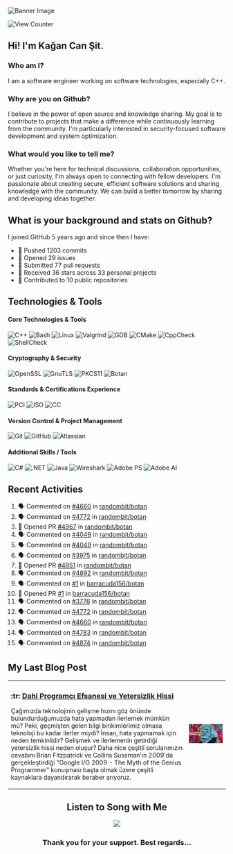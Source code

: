 ![Banner Image](ImageFiles/Gif/banner.gif)

![View Counter](https://komarev.com/ghpvc/?username=kagancansit)

## Hi! I'm Kağan Can Şit.

### Who am I?

I am a software engineer working on software technologies, especially C++.

### Why are you on Github?

I believe in the power of open source and knowledge sharing. My goal is to contribute to projects that make a difference while continuously learning from the community. I'm particularly interested in security-focused software development and system optimization.

### What would you like to tell me?

Whether you're here for technical discussions, collaboration opportunities, or just curiosity, I'm always open to connecting with fellow developers. I'm passionate about creating secure, efficient software solutions and sharing knowledge with the community. We can build a better tomorrow by sharing and developing ideas together.

## What is your background and stats on Github?

I joined GitHub 5 years ago and since then I have:

- 📝 Pushed 1203 commits
- 🐛 Opened 29 issues
- 🚀 Submitted 77 pull requests
- 🌟 Received 36 stars across 33 personal projects
- 🔧 Contributed to 10 public repositories

## Technologies & Tools

#### Core Technologies & Tools

![C++](https://img.shields.io/badge/C++-00599C?style=flat-square&logo=cplusplus&logoColor=white)
![Bash](https://img.shields.io/badge/Bash-4EAA25?style=flat-square&logo=gnubash&logoColor=white)
![Linux](https://img.shields.io/badge/Linux-FCC624?style=flat-square&logo=linux&logoColor=black)
![Valgrind](https://img.shields.io/badge/Valgrind-DDB6F2?style=flat-square&logo=v&logoColor=black)
![GDB](https://img.shields.io/badge/GDB-08B135?style=flat-square&logo=gnu&logoColor=white)
![CMake](https://img.shields.io/badge/CMake-064F8C?style=flat-square&logo=cmake&logoColor=white)
![CppCheck](https://img.shields.io/badge/CppCheck-00008B?style=flat-square&logo=checkmarx&logoColor=white)
![ShellCheck](https://img.shields.io/badge/ShellCheck-4EAA25?style=flat-square&logo=shell&logoColor=white)

#### Cryptography & Security

![OpenSSL](https://img.shields.io/badge/OpenSSL-721412?style=flat-square&logo=openssl&logoColor=white)
![GnuTLS](https://img.shields.io/badge/GnuTLS-A42E2B?style=flat-square&logo=gnu&logoColor=white)
![PKCS11](https://img.shields.io/badge/PKCS11-384D54?style=flat-square&logo=data:image/svg+xml;base64,PHN2ZyB4bWxucz0iaHR0cDovL3d3dy53My5vcmcvMjAwMC9zdmciIHZpZXdCb3g9IjAgMCAyNCAyNCI+PHBhdGggZmlsbD0id2hpdGUiIGQ9Ik0xMiwyQTEwLDEwIDAgMCwwIDIsMTJBMTAsMTAgMCAwLDAgMTIsMjJBMTAsMTAgMCAwLDAgMjIsMTJBMTAsMTAgMCAwLDAgMTIsMk0xOCwxMkEyLDIgMCAwLDEgMjAsMTRBMiwyIDAgMCwxIDE4LDE2QTIsMiAwIDAsMSAxNiwxNFYxMkgxOFoiLz48L3N2Zz4=)
![Botan](https://img.shields.io/badge/Botan_Crypto-3670A0?style=flat-square&logo=data:image/svg+xml;base64,PHN2ZyB4bWxucz0iaHR0cDovL3d3dy53My5vcmcvMjAwMC9zdmciIHZpZXdCb3g9IjAgMCAyNCAyNCI+PHBhdGggZmlsbD0id2hpdGUiIGQ9Ik0xMiwyQTEwLDEwIDAgMCwwIDIsMTJBMTAsMTAgMCAwLDAgMTIsMjJBMTAsMTAgMCAwLDAgMjIsMTJBMTAsMTAgMCAwLDAgMTIsMk0xMiw5QTMsMyAwIDAsMSAxNSwxMkEzLDMgMCAwLDEgMTIsMTVBMywzIDAgMCwxIDksOSIvPjwvc3ZnPg==)

#### Standards & Certifications Experience

![PCI](https://img.shields.io/badge/PCI-FF6B6B?style=flat-square&logo=pcisecuritystandards&logoColor=white)
![ISO](https://img.shields.io/badge/ISO19790_Level--3-DC1B52?style=flat-square&logo=iso&logoColor=white)
![CC](https://img.shields.io/badge/Common_Criteria_EAL4+-FF4B4B?style=flat-square&logo=data:image/svg+xml;base64,PHN2ZyB4bWxucz0iaHR0cDovL3d3dy53My5vcmcvMjAwMC9zdmciIHZpZXdCb3g9IjAgMCAyNCAyNCI+PHBhdGggZmlsbD0id2hpdGUiIGQ9Ik0xMiwyQTEwLDEwIDAgMCwwIDIsMTJBMTAsMTAgMCAwLDAgMTIsMjJBMTAsMTAgMCAwLDAgMjIsMTJBMTAsMTAgMCAwLDAgMTIsMk0xMiw1QTMsMyAwIDAsMSAxNSw4QTMsMyAwIDAsMSAxMiwxMUEzLDMgMCAwLDEgOSw4QTMsMyAwIDAsMSAxMiw1WiIvPjwvc3ZnPg==)

#### Version Control & Project Management

![Git](https://img.shields.io/badge/Git-F05032?style=flat-square&logo=git&logoColor=white)
![GitHub](https://img.shields.io/badge/GitHub-181717?style=flat-square&logo=github&logoColor=white)
![Atlassian](https://img.shields.io/badge/Atlassian_Tools-0052CC?style=flat-square&logo=atlassian&logoColor=white)

#### Additional Skills / Tools

![C#](https://img.shields.io/badge/C%23-239120?style=flat-square&logo=csharp&logoColor=white)
![.NET](https://img.shields.io/badge/.NET-512BD4?style=flat-square&logo=dotnet&logoColor=white)
![Java](https://img.shields.io/badge/Java-007396?style=flat-square&logo=java&logoColor=white)
![Wireshark](https://img.shields.io/badge/Wireshark-1679A7?style=flat-square&logo=wireshark&logoColor=white)
![Adobe PS](https://img.shields.io/badge/Photoshop-31A8FF?style=flat-square&logo=adobephotoshop&logoColor=white)
![Adobe AI](https://img.shields.io/badge/Illustrator-FF9A00?style=flat-square&logo=adobeillustrator&logoColor=white)

## Recent Activities
<!--START_SECTION:activity-->
1. 🗣 Commented on [#4660](https://github.com/randombit/botan/pull/4660#issuecomment-3053812735) in [randombit/botan](https://github.com/randombit/botan)
2. 🗣 Commented on [#4772](https://github.com/randombit/botan/pull/4772#issuecomment-3053809999) in [randombit/botan](https://github.com/randombit/botan)
3. 💪 Opened PR [#4967](https://github.com/randombit/botan/pull/4967) in [randombit/botan](https://github.com/randombit/botan)
4. 🗣 Commented on [#4049](https://github.com/randombit/botan/issues/4049#issuecomment-3025228653) in [randombit/botan](https://github.com/randombit/botan)
5. 🗣 Commented on [#4049](https://github.com/randombit/botan/issues/4049#issuecomment-3025217364) in [randombit/botan](https://github.com/randombit/botan)
6. 🗣 Commented on [#3975](https://github.com/randombit/botan/issues/3975#issuecomment-3025072340) in [randombit/botan](https://github.com/randombit/botan)
7. 💪 Opened PR [#4951](https://github.com/randombit/botan/pull/4951) in [randombit/botan](https://github.com/randombit/botan)
8. 🗣 Commented on [#4892](https://github.com/randombit/botan/pull/4892#issuecomment-3006964927) in [randombit/botan](https://github.com/randombit/botan)
9. 🗣 Commented on [#1](https://github.com/barracuda156/botan/pull/1#issuecomment-3006942893) in [barracuda156/botan](https://github.com/barracuda156/botan)
10. 💪 Opened PR [#1](https://github.com/barracuda156/botan/pull/1) in [barracuda156/botan](https://github.com/barracuda156/botan)
11. 🗣 Commented on [#3776](https://github.com/randombit/botan/issues/3776#issuecomment-3001833106) in [randombit/botan](https://github.com/randombit/botan)
12. 🗣 Commented on [#4772](https://github.com/randombit/botan/pull/4772#issuecomment-2994451448) in [randombit/botan](https://github.com/randombit/botan)
13. 🗣 Commented on [#4660](https://github.com/randombit/botan/pull/4660#issuecomment-2994426887) in [randombit/botan](https://github.com/randombit/botan)
14. 🗣 Commented on [#4783](https://github.com/randombit/botan/pull/4783#issuecomment-2994417567) in [randombit/botan](https://github.com/randombit/botan)
15. 🗣 Commented on [#4874](https://github.com/randombit/botan/pull/4874#issuecomment-2994359939) in [randombit/botan](https://github.com/randombit/botan)
<!--END_SECTION:activity-->

##  My Last Blog Post

<table>
  <tr>
    <td>
      <h3>:tr: <a href="https://kagancansit.github.io/pages/blogs/09.dahi_yazilimci_efsanesi&&yetersizlik_hissi.html">Dahi Programcı Efsanesi ve Yetersizlik Hissi</a></h3>
      <p>Çağımızda teknolojinin gelişme hızını göz önünde bulundurduğumuzda hata yapmadan ilerlemek mümkün mü? Peki, geçmişten gelen bilgi birikimlerimiz olmasa teknoloji bu kadar ilerler miydi? İnsan, hata yapmamak için neden temkinlidir? Gelişmek ve ilerlemenin getirdiği yetersizlik hissi neden oluşur? Daha nice çeşitli sorularımızın cevabını Brian Fitzpatrick ve Collins Sussman'ın 2009'da gerçekleştirdiği "Google I/O 2009 - The Myth of the Genius Programmer" konuşması başta olmak üzere çeşitli kaynaklara dayandırarak beraber arıyoruz.</p>
    </td>
    <td>
      <img src="https://raw.githubusercontent.com/KaganCanSit/kagancansit.github.io/main/images/blogs/dahi_yazilimci_efsanesi%26%26yetersizlik%20hissi/header_image.webp" alt="Banner">
    </td>
  </tr>
</table>

<div alt="Song" align="center">   
  <h2>Listen to Song with Me</h2>
  <img src="https://spotify-recently-played-readme.vercel.app/api?user=qtc2yjlwvav1a9frts9pz9h73&count=1" width="400px"/>
  <h3>Thank you for your support. Best regards...</h3>
</div>